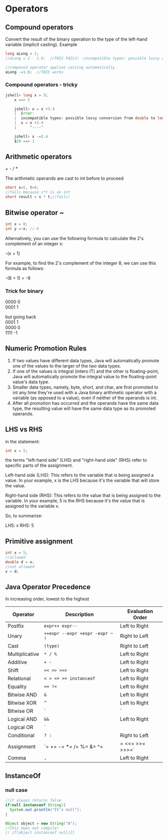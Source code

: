 # Operators
## Compound operators
Convert the result of the binary operation to the type of the left-hand variable (implicit casting).
Example
```java
long aLong = 2;
//aLong = 2 - 1.0;  //THIS FAILS! -incompatible types: possible lossy conversion from double to long

//compound operator applies casting automatically
aLong -=1.0;  //THIS works

```
### Compound operators - tricky
```java
jshell> long x = 5L
    x ==> 5

    jshell> x = x +3.4
    |  Error:
    |  incompatible types: possible lossy conversion from double to long
    |  x = x +3.4
    |      ^----^

    jshell> x -=3.4
    $20 ==> 1
```

## Arithmetic operators
_+ - / *_

The arithmetic operands are cast to int before to proceed
```java
short s=5, t=6;
//fails because s*t is an int
short result = s * t;//fails!

```

## Bitwise operator ~
```java
int x = 8;
int y =~x; //-9
```
Alternatively, you can use the following formula to calculate the 2's complement of an integer x:

-(x + 1)

For example, to find the 2's complement of the integer 8, we can use this formula as follows:

-(8 + 1) = -9

### Trick for binary
0000  0   
0001  1 

but going back   
0001   1   
0000   0   
1111  -1

## Numeric Promotion Rules

1. If two values have different data types, Java will automatically promote one of the values to the larger of the two data types.
2. If one of the values is integral (intero IT) and the other is floating-point, Java will automatically promote the integral value to the floating-point value's data type.
3. Smaller data types, namely, byte, short, and char, are first promoted to int any time they're used with a Java binary arithmetic operator with a variable (as opposed to a value), even if neither of the operands is int.
4. After all promotion has occurred and the operands have the same data type, the resulting value will have the same data type as its promoted operands.

## LHS vs RHS
in the statement:  
```java
int x = 5;   
```

the terms "left-hand side" (LHS) and "right-hand side" (RHS) refer to specific parts of the assignment.

Left-hand side (LHS): This refers to the variable that is being assigned a value. In your example, x is the LHS because it's the variable that will store the value.

Right-hand side (RHS): This refers to the value that is being assigned to the variable. In your example, 5 is the RHS because it's the value that is assigned to the variable x.

So, to summarize:

LHS: x
RHS: 5

## Primitive assignment
```java
int x = 5;
//allowed
double d = x;
//not allowed
x = d;
```

## Java Operator Precedence
In increasing order, lowest to the highest

| Operator             | Description                              | Evaluation Order    |
|----------------------|------------------------------------------|---------------------|
| Postfix              | `expr++ expr--`                          | Left to Right       |
| Unary                | `++expr --expr +expr -expr ~ !`          | Right to Left       |
| Cast                 | `(type)`                                 | Right to Left       |
| Multiplicative       | `* / %`                                  | Left to Right       |
| Additive             | `+ -`                                    | Left to Right       |
| Shift                | `<< >> >>>`                              | Left to Right       |
| Relational           | `< > <= >= instanceof`                   | Left to Right       |
| Equality             | `== !=`                                  | Left to Right       |
| Bitwise AND          | `&`                                      | Left to Right       |
| Bitwise XOR          | `^`                                      | Left to Right       |
| Bitwise OR           | `|`                                      | Left to Right       |
| Logical AND          | `&&`                                     | Left to Right       |
| Logical OR           | `||`                                     | Left to Right       |
| Conditional          | `? :`                                    | Right to Left       |
| Assignment           | `= += -= *= /= %= &= ^= |= <<= >>= >>>=` | Right to Left       |
| Comma                | `,`                                      | Left to Right       |


## InstanceOf
### null case
```java
//it always returns false
if(null instanceof String){
  System.out.println("It's null");
}
```

```java
Object object = new String("A");
//this does not compile!
// if(object instanceof null){}
```